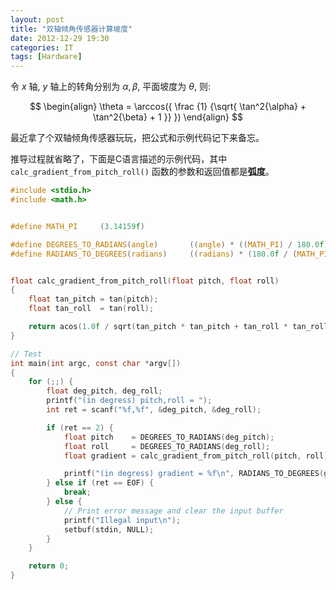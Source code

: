 ```yaml
---
layout: post
title: "双轴倾角传感器计算坡度"
date: 2012-12-29 19:30
categories: IT
tags: [Hardware]
---
```


令 $x$ 轴, $y$ 轴上的转角分别为 $\alpha, \beta$, 平面坡度为 $\theta$, 则:

$$
\begin{align}
  \theta = \arccos({
    \frac
      {1}
      {\sqrt{
        \tan^2{\alpha} + \tan^2{\beta} + 1
      }}
  })
\end{align}
$$

<!-- more -->

最近拿了个双轴倾角传感器玩玩，把公式和示例代码记下来备忘。

推导过程就省略了，下面是C语言描述的示例代码，其中 `calc_gradient_from_pitch_roll()` 函数的参数和返回值都是**弧度**。

``` c 坡度计算示例代码
#include <stdio.h>
#include <math.h>


#define MATH_PI     (3.14159f)

#define DEGREES_TO_RADIANS(angle)       ((angle) * ((MATH_PI) / 180.0f))
#define RADIANS_TO_DEGREES(radians)     ((radians) * (180.0f / (MATH_PI)))


float calc_gradient_from_pitch_roll(float pitch, float roll)
{
    float tan_pitch = tan(pitch);
    float tan_roll  = tan(roll);

    return acos(1.0f / sqrt(tan_pitch * tan_pitch + tan_roll * tan_roll + 1.0f));
}

// Test
int main(int argc, const char *argv[])
{
    for (;;) {
        float deg_pitch, deg_roll;
        printf("(in degress) pitch,roll = ");
        int ret = scanf("%f,%f", &deg_pitch, &deg_roll);

        if (ret == 2) {
            float pitch    = DEGREES_TO_RADIANS(deg_pitch);
            float roll     = DEGREES_TO_RADIANS(deg_roll);
            float gradient = calc_gradient_from_pitch_roll(pitch, roll);

            printf("(in degress) gradient = %f\n", RADIANS_TO_DEGREES(gradient));
        } else if (ret == EOF) {
            break;
        } else {
            // Print error message and clear the input buffer
            printf("Illegal input\n");
            setbuf(stdin, NULL);
        }
    }

    return 0;
}
```
